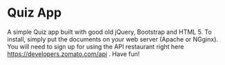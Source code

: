 # Quiz App

A simple Quiz app built with good old jQuery, Bootstrap and HTML 5. To install, simply put the documents on your web server (Apache or NGginx). You will need to sign up for using the API restaurant right here https://developers.zomato.com/api . Have fun!